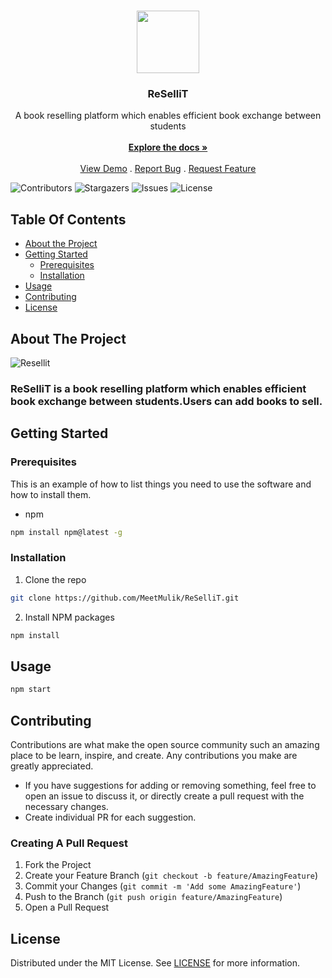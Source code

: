 <br/>
<p align="center">
  <a href="https://github.com/MeetMulik/ReSelliT">
    <img src="https://user-images.githubusercontent.com/89148021/209429583-580fbfa8-759b-4f16-ac1e-6f66fddaae29.png" width="100px">
  </a>

  <h3 align="center">ReSelliT</h3>

  <p align="center">
    A book reselling platform which enables efficient book exchange between students
    <br/>
    <br/>
    <a href="https://github.com/MeetMulik/ReSelliT"><strong>Explore the docs »</strong></a>
    <br/>
    <br/>
    <a href="https://github.com/MeetMulik/ReSelliT">View Demo</a>
    .
    <a href="https://github.com/MeetMulik/ReSelliT/issues">Report Bug</a>
    .
    <a href="https://github.com/MeetMulik/ReSelliT/issues">Request Feature</a>
  </p>
</p>

![Contributors](https://img.shields.io/github/contributors/MeetMulik/ReSelliT?color=dark-green) ![Stargazers](https://img.shields.io/github/stars/MeetMulik/ReSelliT?style=social) ![Issues](https://img.shields.io/github/issues/MeetMulik/ReSelliT) ![License](https://img.shields.io/github/license/MeetMulik/ReSelliT) 

## Table Of Contents

* [About the Project](#about-the-project)
* [Getting Started](#getting-started)
  * [Prerequisites](#prerequisites)
  * [Installation](#installation)
* [Usage](#usage)
* [Contributing](#contributing)
* [License](#license)


## About The Project

![Resellit](https://user-images.githubusercontent.com/89148021/209429781-8e57e6c7-d60c-4e70-a733-f5721b2f0f64.png)
### ReSelliT is a book reselling platform which enables efficient book exchange between students.Users can add books to sell.

## Getting Started

### Prerequisites

This is an example of how to list things you need to use the software and how to install them.

* npm

```sh
npm install npm@latest -g
```

### Installation

1. Clone the repo

```sh
git clone https://github.com/MeetMulik/ReSelliT.git
```

2. Install NPM packages

```sh
npm install
```

## Usage

```sh
npm start
```

## Contributing
Contributions are what make the open source community such an amazing place to be learn, inspire, and create. Any contributions you make are greatly appreciated.

 - If you have suggestions for adding or removing something, feel free to open an issue to discuss it, or directly create a pull request with the necessary changes.
 - Create individual PR for each suggestion.

### Creating A Pull Request

1. Fork the Project
2. Create your Feature Branch (`git checkout -b feature/AmazingFeature`)
3. Commit your Changes (`git commit -m 'Add some AmazingFeature'`)
4. Push to the Branch (`git push origin feature/AmazingFeature`)
5. Open a Pull Request

## License

Distributed under the MIT License. See [LICENSE](https://github.com/MeetMulik/ReSelliT/blob/main/LICENSE.md) for more information.
